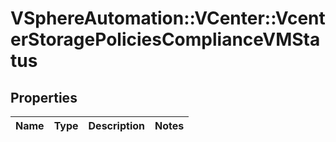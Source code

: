 # VSphereAutomation::VCenter::VcenterStoragePoliciesComplianceVMStatus

## Properties
Name | Type | Description | Notes
------------ | ------------- | ------------- | -------------


